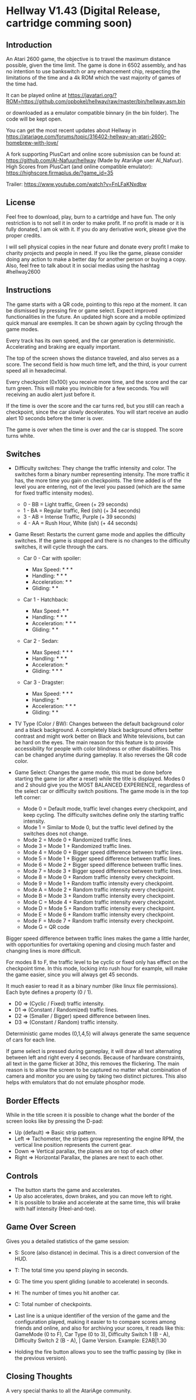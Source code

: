 # Hellway V1.43 (Digital Release, cartridge comming soon)

## Introduction
An Atari 2600 game, the objective is to travel the maximum distance possible, given the time limit. The game is done in 6502 assembly, and has no intention to use bankswitch or any enhancement chip, respecting the limitations of the time and a 4k ROM which the vast majority of games of the time had.

It can be played online at https://javatari.org/?ROM=https://github.com/opbokel/hellway/raw/master/bin/hellway.asm.bin

or downloaded as a emulator compatible binnary (in the bin folder). The code will be kept open.

You can get the most recent updates about Hellway in https://atariage.com/forums/topic/316402-hellway-an-atari-2600-homebrew-with-love/

A fork supporting PlusCart and online score submission can be found at: https://github.com/Al-Nafuur/hellway (Made by AtariAge user Al_Nafuur). High Scores from PlusCart (and online compatible emulator): https://highscore.firmaplus.de/?game_id=35

Trailer: https://www.youtube.com/watch?v=FnLFaKNxdbw

## License
Feel free to download, play, burn to a cartridge and have fun. The only restriction is to not sell it in order to make profit. If no profit is made or it is fully donated, I am ok with it. If you do any derivative work, please give the proper credits.

I will sell physical copies in the near future and donate every profit I make to charity projects and people in need. If you like the game, please consider doing any action to make a better day for another person or buying a copy. Also, feel free to talk about it in social medias using the hashtag #hellway2600

## Instructions
The game starts with a QR code, pointing to this repo at the moment. It can be dismissed by pressing fire or game select. Expect improved functionalities in the future. An updated high score and a mobile optimized quick manual are exemples. It can be shown again by cycling through the game modes.

Every track has its own speed, and the car generation is deterministic. Accelerating and braking are equally important.

The top of the screen shows the distance traveled, and also serves as a score. The second field is how much time left, and the third, is your current speed all in hexadecimal.

Every checkpoint (0x100) you receive more time, and the score and the car turn green. This will make you invincible for a few seconds. You will receiving an audio alert just before it.

If the time is over the score and the car turns red, but you still can reach a checkpoint, since the car slowly decelerates. You will start receive an audio alert 10 seconds before the timer is over.

The game is over when the time is over and the car is stopped. The score turns white.

## Switches
* Difficulty switches: They change the traffic intensity and color. The switches form a binary number representing intensity. The more traffic it has, the more time you gain on checkpoints. The time added is of the level you are entering, not of the level you passed (which are the same for fixed traffic intensity modes).  

    * 0 - BB = Light traffic, Green (+ 29 seconds)
    * 1 - BA = Regular traffic, Red (ish) (+ 34 seconds)
    * 3 - AB = Intense Traffic, Purple (+ 39 seconds)
    * 4 - AA = Rush Hour, White (ish) (+ 44 seconds)
    
* Game Reset: Restarts the current game mode and applies the difficulty switches. If the game is stopped and there is no changes to the difficulty switches, it will cycle through the cars.
    * Car 0 - Car with spoiler:
        * Max Speed:    * * *
        * Handling:     * * *
        * Acceleration: * *
        * Gliding:      * *

    * Car 1 - Hatchback:
        * Max Speed:    * *
        * Handling:     * * *
        * Acceleration: * * *
        * Gliding:      * *

    * Car 2 - Sedan:
        * Max Speed:    * * *
        * Handling:     * * *
        * Acceleration: * 
        * Gliding:      * * *

    * Car 3 - Dragster:
        * Max Speed:    * * *
        * Handling:     *
        * Acceleration: * * *
        * Gliding:      * * 

* TV Type (Color / BW): Changes between the default background color and a black background. A completely black background offers better contrast and might work better on Black and White televisions, but can be hard on the eyes. The main reason for this feature is to provide accessibility for people with color blindness or other disabilities. This can be changed anytime during gameplay. It also reverses the QR code color.

* Game Select: Changes the game mode, this must be done before starting the game (or after a reset) while the title is displayed. Modes 0 and 2 should give you the MOST BALANCED EXPERIENCE, regardless of the select car or difficulty switch positions. The game mode is in the top left corner:

    * Mode 0 = Default mode, traffic level changes every checkpoint, and keep cycling. The difficulty switches define only the starting traffic intensity.
    * Mode 1 = Similar to Mode 0, but the traffic level defined by the switches does not change.
    * Mode 2 = Mode 0 + Randomized traffic lines.
    * Mode 3 = Mode 1 + Randomized traffic lines.
    * Mode 4 = Mode 0 + Bigger speed difference between traffic lines.
    * Mode 5 = Mode 1 + Bigger speed difference between traffic lines.
    * Mode 6 = Mode 2 + Bigger speed difference between traffic lines.
    * Mode 7 = Mode 3 + Bigger speed difference between traffic lines.
    * Mode 8 = Mode 0 + Random traffic intensity every checkpoint.
    * Mode 9 = Mode 1 + Random traffic intensity every checkpoint. 
    * Mode A = Mode 2 + Random traffic intensity every checkpoint.
    * Mode B = Mode 3 + Random traffic intensity every checkpoint.
    * Mode C = Mode 4 + Random traffic intensity every checkpoint.
    * Mode D = Mode 5 + Random traffic intensity every checkpoint. 
    * Mode E = Mode 6 + Random traffic intensity every checkpoint.
    * Mode F = Mode 7 + Random traffic intensity every checkpoint.
    * Mode G = QR code

Bigger speed difference between traffic lines makes the game a little harder, with opportunities for overtaking opening and closing much faster and changing lines is more difficult. 

For modes 8 to F, the traffic level to be cyclic or fixed only has effect on the checkpoint time. In this mode, locking into rush hour for example, will make the game easier, since you will always get 45 seconds.

It much easier to read it as a binary number (like linux file permissions). Each byte defines a property (0 / 1).

* D0 => (Cyclic / Fixed) traffic intensity.
* D1 => (Constant / Randomized) traffic lines.
* D2 => (Smaller / Bigger) speed difference between lines.
* D3 => (Constant / Random) traffic intensity.

Deterministic game modes (0,1,4,5) will always generate the same sequence of cars for each line.

If game select is pressed during gameplay, it will draw all text alternating between left and right every 4 seconds. Because of hardware constraints, all text in the game flicker at 30hz, this removes the flickering. The main reason is to allow the screen to be captured no matter what combination of camera and monitor you are using by taking two distinct pictures. This also helps with emulators that do not emulate phosphor mode.

## Border Effects
While in the title screen it is possible to change what the border of the screen looks like by pressing the D-pad:
* Up (default) => Basic strip pattern.
* Left => Tachometer, the stripes grow representing the engine RPM, the vertical line position represents the current gear.
* Down => Vertical parallax, the planes are on top of each other
* Right => Horizontal Parallax, the planes are next to each other.

 
## Controls
* The button starts the game and accelerates.
* Up also accelerates, down brakes, and you can move left to right.
* It is possible to brake and accelerate at the same time, this will brake with half intensity (Heel-and-toe).

## Game Over Screen
Gives you a detailed statistics of the game session:
* S: Score (also distance) in decimal. This is a direct conversion of the HUD.
* T: The total time you spend playing in seconds.
* G: The time you spent gliding (unable to accelerate) in seconds.
* H: The number of times you hit another car.
* C: Total number of checkpoints.
* Last line is a unique identifier of the version of the game and the configuration played, making it easier to to compare scores among friends and online, and also for archiving your scores, it reads like this:
GameMode (0 to F), Car Type (0 to 3), Difficulty Switch 1 (B - A), Difficulty Switch 2 (B - A), | Game Version. 
Example: E2AB|1.30

* Holding the fire button allows you to see the traffic passing by (like in the previous version).


## Closing Thoughts
A very special thanks to all the AtariAge community. 

